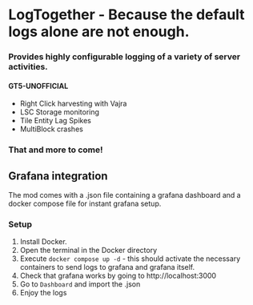 # LogTogether - Because the default logs alone are not enough.
### Provides highly configurable logging of a variety of server activities.
#### GT5-UNOFFICIAL
- Right Click harvesting with Vajra
- LSC Storage monitoring
- Tile Entity Lag Spikes
- MultiBlock crashes

### That and more to come!

## Grafana integration
The mod comes with a .json file containing a grafana dashboard and a docker compose file for instant grafana setup.
### Setup
1. Install Docker.
2. Open the terminal in the Docker directory
3. Execute `docker compose up -d` - this should activate the necessary containers to send logs to grafana and grafana itself.
4. Check that grafana works by going to http://localhost:3000
5. Go to `Dashboard` and import the .json
6. Enjoy the logs
